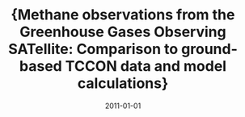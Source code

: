 ---
title: "{Methane observations from the Greenhouse Gases Observing SATellite: Comparison to ground-based TCCON data and model calculations}"
collection: publications
permalink: /publication/2011-01-01-Parker:2011
date: 2011-01-01
venue: 'Geophysical Research Letters'
paperurl: 'https://doi.org/10.1029/2011GL047871'
citation: 'Parker: et al., <b>{Methane observations from the Greenhouse Gases Observing SATellite: Comparison to ground-based TCCON data and model calculations}</b>, Geophysical Research Letters, 2011-01-01, 10.1029/2011GL047871'
---